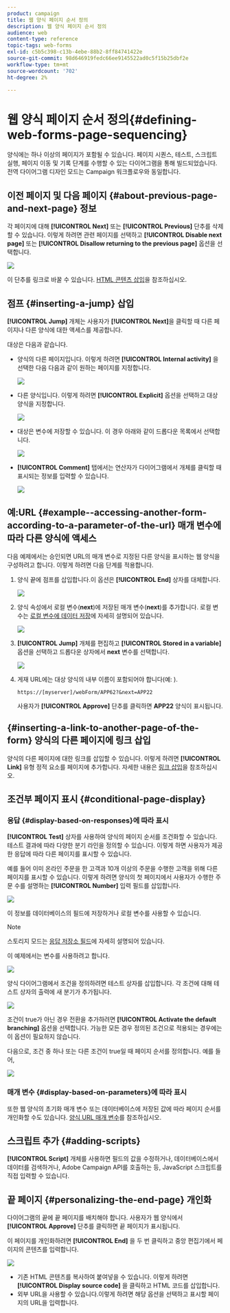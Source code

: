 ```yaml
---
product: campaign
title: 웹 양식 페이지 순서 정의
description: 웹 양식 페이지 순서 정의
audience: web
content-type: reference
topic-tags: web-forms
exl-id: c5b5c398-c13b-4ebe-88b2-8ff84741422e
source-git-commit: 98d646919fedc66ee9145522ad0c5f15b25dbf2e
workflow-type: tm+mt
source-wordcount: '702'
ht-degree: 2%

---
```


# 웹 양식 페이지 순서 정의{#defining-web-forms-page-sequencing}

양식에는 하나 이상의 페이지가 포함될 수 있습니다. 페이지 시퀀스, 테스트, 스크립트 실행, 페이지 이동 및 기록 단계를 수행할 수 있는 다이어그램을 통해 빌드되었습니다. 전역 다이어그램 디자인 모드는 Campaign 워크플로우와 동일합니다.

## 이전 페이지 및 다음 페이지 {#about-previous-page-and-next-page} 정보

각 페이지에 대해 **[!UICONTROL Next]** 또는 **[!UICONTROL Previous]** 단추를 삭제할 수 있습니다. 이렇게 하려면 관련 페이지를 선택하고 **[!UICONTROL Disable next page]** 또는 **[!UICONTROL Disallow returning to the previous page]** 옵션을 선택합니다.

![](assets/s_ncs_admin_survey_no_next_page.png)

이 단추를 링크로 바꿀 수 있습니다. [HTML 콘텐츠 삽입](../../web/using/static-elements-in-a-web-form.md#inserting-html-content)을 참조하십시오.

## 점프 {#inserting-a-jump} 삽입

**[!UICONTROL Jump]** 개체는 사용자가 **[!UICONTROL Next]**&#x200B;을 클릭할 때 다른 페이지나 다른 양식에 대한 액세스를 제공합니다.

대상은 다음과 같습니다.

* 양식의 다른 페이지입니다. 이렇게 하려면 **[!UICONTROL Internal activity]** 을 선택한 다음 다음과 같이 원하는 페이지를 지정합니다.

   ![](assets/s_ncs_admin_jump_param1.png)

* 다른 양식입니다. 이렇게 하려면 **[!UICONTROL Explicit]** 옵션을 선택하고 대상 양식을 지정합니다.

   ![](assets/s_ncs_admin_jump_param2.png)

* 대상은 변수에 저장할 수 있습니다. 이 경우 아래와 같이 드롭다운 목록에서 선택합니다.

   ![](assets/s_ncs_admin_jump_param3.png)

* **[!UICONTROL Comment]** 탭에서는 연산자가 다이어그램에서 개체를 클릭할 때 표시되는 정보를 입력할 수 있습니다.

   ![](assets/s_ncs_admin_survey_jump_comment.png)

## 예:URL {#example--accessing-another-form-according-to-a-parameter-of-the-url} 매개 변수에 따라 다른 양식에 액세스

다음 예제에서는 승인되면 URL의 매개 변수로 지정된 다른 양식을 표시하는 웹 양식을 구성하려고 합니다. 이렇게 하려면 다음 단계를 적용합니다.

1. 양식 끝에 점프를 삽입합니다.이 옵션은 **[!UICONTROL End]** 상자를 대체합니다.

   ![](assets/s_ncs_admin_survey_jump_sample1.png)

1. 양식 속성에서 로컬 변수(**next**)에 저장된 매개 변수(**next**)를 추가합니다. 로컬 변수는 [로컬 변수에 데이터 저장](../../web/using/web-forms-answers.md#storing-data-in-a-local-variable)에 자세히 설명되어 있습니다.

   ![](assets/s_ncs_admin_survey_jump_sample2.png)

1. **[!UICONTROL Jump]** 개체를 편집하고 **[!UICONTROL Stored in a variable]** 옵션을 선택하고 드롭다운 상자에서 **next** 변수를 선택합니다.

   ![](assets/s_ncs_admin_survey_jump_sample3.png)

1. 게재 URL에는 대상 양식의 내부 이름이 포함되어야 합니다(예: ).

   ```
   https://[myserver]/webForm/APP62?&next=APP22
   ```

   사용자가 **[!UICONTROL Approve]** 단추를 클릭하면 **APP22** 양식이 표시됩니다.

## {#inserting-a-link-to-another-page-of-the-form} 양식의 다른 페이지에 링크 삽입

양식의 다른 페이지에 대한 링크를 삽입할 수 있습니다. 이렇게 하려면 **[!UICONTROL Link]** 유형 정적 요소를 페이지에 추가합니다. 자세한 내용은 [링크 삽입](../../web/using/static-elements-in-a-web-form.md#inserting-a-link)을 참조하십시오.

## 조건부 페이지 표시 {#conditional-page-display}

### 응답 {#display-based-on-responses}에 따라 표시

**[!UICONTROL Test]** 상자를 사용하여 양식의 페이지 순서를 조건화할 수 있습니다. 테스트 결과에 따라 다양한 분기 라인을 정의할 수 있습니다. 이렇게 하면 사용자가 제공한 응답에 따라 다른 페이지를 표시할 수 있습니다.

예를 들어 이미 온라인 주문을 한 고객과 10개 이상의 주문을 수행한 고객을 위해 다른 페이지를 표시할 수 있습니다. 이렇게 하려면 양식의 첫 페이지에서 사용자가 수행한 주문 수를 설명하는 **[!UICONTROL Number]** 입력 필드를 삽입합니다.

![](assets/s_ncs_admin_survey_test_ex0.png)

이 정보를 데이터베이스의 필드에 저장하거나 로컬 변수를 사용할 수 있습니다.

>[!NOTE]
>
>스토리지 모드는 [응답 저장소 필드](../../web/using/web-forms-answers.md#response-storage-fields)에 자세히 설명되어 있습니다.

이 예제에서는 변수를 사용하려고 합니다.

![](assets/s_ncs_admin_survey_test_ex1.png)

양식 다이어그램에서 조건을 정의하려면 테스트 상자를 삽입합니다. 각 조건에 대해 테스트 상자의 출력에 새 분기가 추가됩니다.

![](assets/s_ncs_admin_survey_test_ex2.png)

조건이 true가 아닌 경우 전환을 추가하려면 **[!UICONTROL Activate the default branching]** 옵션을 선택합니다. 가능한 모든 경우 정의된 조건으로 적용되는 경우에는 이 옵션이 필요하지 않습니다.

다음으로, 조건 중 하나 또는 다른 조건이 true일 때 페이지 순서를 정의합니다. 예를 들어,

![](assets/s_ncs_admin_survey_test_ex3.png)

### 매개 변수 {#display-based-on-parameters}에 따라 표시

또한 웹 양식의 초기화 매개 변수 또는 데이터베이스에 저장된 값에 따라 페이지 순서를 개인화할 수도 있습니다. [양식 URL 매개 변수](../../web/using/defining-web-forms-properties.md#form-url-parameters)를 참조하십시오.

## 스크립트 추가 {#adding-scripts}

**[!UICONTROL Script]** 개체를 사용하면 필드의 값을 수정하거나, 데이터베이스에서 데이터를 검색하거나, Adobe Campaign API를 호출하는 등, JavaScript 스크립트를 직접 입력할 수 있습니다.

## 끝 페이지 {#personalizing-the-end-page} 개인화

다이어그램의 끝에 끝 페이지를 배치해야 합니다. 사용자가 웹 양식에서 **[!UICONTROL Approve]** 단추를 클릭하면 끝 페이지가 표시됩니다.

이 페이지를 개인화하려면 **[!UICONTROL End]** 을 두 번 클릭하고 중앙 편집기에서 페이지의 콘텐츠를 입력합니다.

![](assets/s_ncs_admin_survey_end_page_edit.png)

* 기존 HTML 콘텐츠를 복사하여 붙여넣을 수 있습니다. 이렇게 하려면 **[!UICONTROL Display source code]** 을 클릭하고 HTML 코드를 삽입합니다.
* 외부 URL을 사용할 수 있습니다.이렇게 하려면 해당 옵션을 선택하고 표시할 페이지의 URL을 입력합니다.
